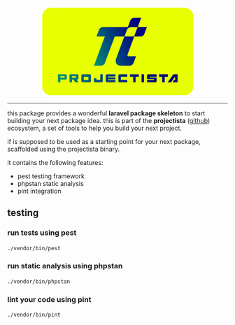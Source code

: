 <p align="center">
  <img src="https://github.com/projectista/static/blob/main/logo/projectista@2x.png">
</p>

---
this package provides a wonderful **laravel package skeleton** to start building your next package idea.
this is part of the **projectista** ([github](https://github.com/projectista/projectista)) ecosystem, a set of tools to help you build your next project.

if is supposed to be used as a starting point for your next package, scaffolded using the projectista binary.

it contains the following features:

- pest testing framework
- phpstan static analysis
- pint integration

## testing

### run tests using pest

```bash
./vendor/bin/pest
```

### run static analysis using phpstan

```bash
./vendor/bin/phpstan
```

### lint your code using pint

```bash
./vendor/bin/pint
```

